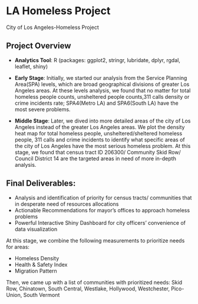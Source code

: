 # LA Homeless Project
City of Los Angeles-Homeless Project

## Project Overview

- **Analytics Tool**: R (packages: ggplot2, stringr, lubridate, dplyr, rgdal, leaflet, shiny)

- **Early Stage**:
Initially, we started our analysis from the Service Planning Area(SPA) levels, which are broad geographical divisions of greater Los Angeles areas. At these levels analysis, we found that no matter for total homeless people counts, unsheltered people counts,311 calls density or crime incidents rate; SPA4(Metro LA) and SPA6(South LA) have the most severe problems.
 
- **Middle Stage**:
Later, we dived into more detailed areas of the city of Los Angeles instead of the greater Los Angeles areas. We plot the density heat map for total homeless people, unsheltered/sheltered homeless people, 311 calls and crime incidents to identify what specific areas of the city of Los Angeles have the most serious homeless problem. At this stage, we found that census tract ID 206300/ Community Skid Row/ Council District 14 are the targeted areas in need of more in-depth analysis.
 
## Final Deliverables: 
  - Analysis and identification of priority for census tracts/ communities that in desperate need of resources allocations
  - Actionable Recommendations for mayor’s offices to approach homeless problems
  - Powerful Interactive Shiny Dashboard for city officers’ convenience of data visualization 

At this stage, we combine the following measurements to prioritize needs for areas:
  - Homeless Density
  - Health & Safety Index
  - Migration Pattern

Then, we came up with a list of communities with prioritized needs: Skid Row, Chinatown, South Central, Westlake, Hollywood, Westchester, Pico-Union, South Vermont

